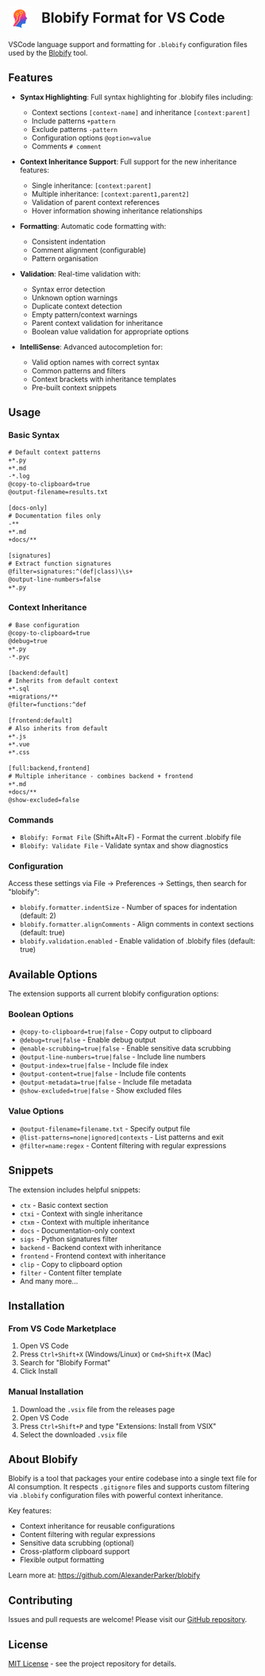<h1>
  <img alt="Blobify" src="icon.png" width="48" height="48" style="vertical-align: middle; margin-right: 12px;">
    Blobify Format for VS Code
</h1>

VSCode language support and formatting for `.blobify` configuration files used by the [Blobify](https://github.com/AlexanderParker/blobify) tool.

## Features

- **Syntax Highlighting**: Full syntax highlighting for .blobify files including:

  - Context sections `[context-name]` and inheritance `[context:parent]`
  - Include patterns `+pattern`
  - Exclude patterns `-pattern`
  - Configuration options `@option=value`
  - Comments `# comment`

- **Context Inheritance Support**: Full support for the new inheritance features:

  - Single inheritance: `[context:parent]`
  - Multiple inheritance: `[context:parent1,parent2]`
  - Validation of parent context references
  - Hover information showing inheritance relationships

- **Formatting**: Automatic code formatting with:

  - Consistent indentation
  - Comment alignment (configurable)
  - Pattern organisation

- **Validation**: Real-time validation with:

  - Syntax error detection
  - Unknown option warnings
  - Duplicate context detection
  - Empty pattern/context warnings
  - Parent context validation for inheritance
  - Boolean value validation for appropriate options

- **IntelliSense**: Advanced autocompletion for:
  - Valid option names with correct syntax
  - Common patterns and filters
  - Context brackets with inheritance templates
  - Pre-built context snippets

## Usage

### Basic Syntax

```blobify
# Default context patterns
+*.py
+*.md
-*.log
@copy-to-clipboard=true
@output-filename=results.txt

[docs-only]
# Documentation files only
-**
+*.md
+docs/**

[signatures]
# Extract function signatures
@filter=signatures:^(def|class)\\s+
@output-line-numbers=false
+*.py
```

### Context Inheritance

```blobify
# Base configuration
@copy-to-clipboard=true
@debug=true
+*.py
-*.pyc

[backend:default]
# Inherits from default context
+*.sql
+migrations/**
@filter=functions:^def

[frontend:default]
# Also inherits from default
+*.js
+*.vue
+*.css

[full:backend,frontend]
# Multiple inheritance - combines backend + frontend
+*.md
+docs/**
@show-excluded=false
```

### Commands

- `Blobify: Format File` (Shift+Alt+F) - Format the current .blobify file
- `Blobify: Validate File` - Validate syntax and show diagnostics

### Configuration

Access these settings via File → Preferences → Settings, then search for "blobify":

- `blobify.formatter.indentSize` - Number of spaces for indentation (default: 2)
- `blobify.formatter.alignComments` - Align comments in context sections (default: true)
- `blobify.validation.enabled` - Enable validation of .blobify files (default: true)

## Available Options

The extension supports all current blobify configuration options:

### Boolean Options

- `@copy-to-clipboard=true|false` - Copy output to clipboard
- `@debug=true|false` - Enable debug output
- `@enable-scrubbing=true|false` - Enable sensitive data scrubbing
- `@output-line-numbers=true|false` - Include line numbers
- `@output-index=true|false` - Include file index
- `@output-content=true|false` - Include file contents
- `@output-metadata=true|false` - Include file metadata
- `@show-excluded=true|false` - Show excluded files

### Value Options

- `@output-filename=filename.txt` - Specify output file
- `@list-patterns=none|ignored|contexts` - List patterns and exit
- `@filter=name:regex` - Content filtering with regular expressions

## Snippets

The extension includes helpful snippets:

- `ctx` - Basic context section
- `ctxi` - Context with single inheritance
- `ctxm` - Context with multiple inheritance
- `docs` - Documentation-only context
- `sigs` - Python signatures filter
- `backend` - Backend context with inheritance
- `frontend` - Frontend context with inheritance
- `clip` - Copy to clipboard option
- `filter` - Content filter template
- And many more...

## Installation

### From VS Code Marketplace

1. Open VS Code
2. Press `Ctrl+Shift+X` (Windows/Linux) or `Cmd+Shift+X` (Mac)
3. Search for "Blobify Format"
4. Click Install

### Manual Installation

1. Download the `.vsix` file from the releases page
2. Open VS Code
3. Press `Ctrl+Shift+P` and type "Extensions: Install from VSIX"
4. Select the downloaded `.vsix` file

## About Blobify

Blobify is a tool that packages your entire codebase into a single text file for AI consumption. It respects `.gitignore` files and supports custom filtering via `.blobify` configuration files with powerful context inheritance.

Key features:

- Context inheritance for reusable configurations
- Content filtering with regular expressions
- Sensitive data scrubbing (optional)
- Cross-platform clipboard support
- Flexible output formatting

Learn more at: https://github.com/AlexanderParker/blobify

## Contributing

Issues and pull requests are welcome! Please visit our [GitHub repository](https://github.com/AlexanderParker/blobify/blobify-format).

## License

[MIT License](LICENSE) - see the project repository for details.
